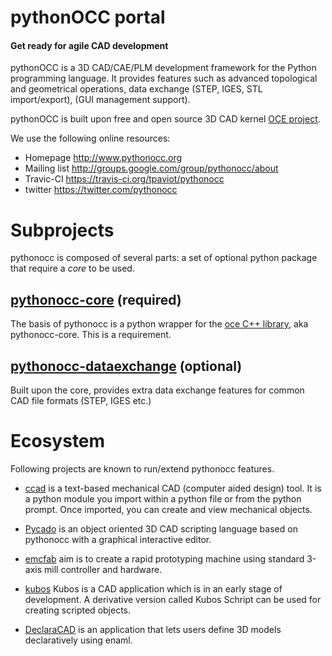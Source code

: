 pythonOCC portal
================

#### Get ready for agile CAD development ####

pythonOCC is a 3D CAD/CAE/PLM development framework for the Python programming language. It provides features such as advanced topological and geometrical operations, data exchange (STEP, IGES, STL import/export), (GUI management support).

pythonOCC is built upon free and open source 3D CAD kernel [OCE project](https://github.com/tpaviot/oce/).

We use the following online resources:
  * Homepage
       http://www.pythonocc.org
  * Mailing list
       http://groups.google.com/group/pythonocc/about
  * Travic-CI
       https://travis-ci.org/tpaviot/pythonocc
  * twitter
       https://twitter.com/pythonocc

Subprojects
===========
pythonocc is composed of several parts: a set of optional python package that require a *core* to be used.

[pythonocc-core](https://github.com/tpaviot/pythonocc-core) (required)
----------------
The basis of pythonocc is a python wrapper for the [oce C++ library](https://github.com/tpaviot/oce), aka pythonocc-core. This is a requirement.

[pythonocc-dataexchange](https://github.com/tpaviot/pythonocc-dataexchange) (optional)
------------------------
Built upon the core, provides extra data exchange features for common CAD file formats (STEP, IGES etc.)

Ecosystem
=========
Following projects are known to run/extend pythonocc features.

- [ccad](https://github.com/charles-sharman/ccad) is a text-based mechanical CAD (computer aided design) tool.  It is a python module you import within a python file or from the python prompt.  Once imported, you can create and view mechanical objects.

- [Pycado](http://julienbld.github.io/pycado/) is an object oriented 3D CAD scripting language based on pythonocc with a graphical interactive editor.

- [emcfab](http://code.google.com/p/emcfab/) aim is to create a rapid prototyping machine using standard 3-axis mill controller and hardware.

- [kubos](http://sourceforge.net/projects/kubos/) Kubos is a CAD application which is in an early stage of development. A derivative version called Kubos Schript can be used for creating scripted objects.

- [DeclaraCAD](https://github.com/codelv/declaracad) is an application that lets users define 3D models declaratively using enaml.

